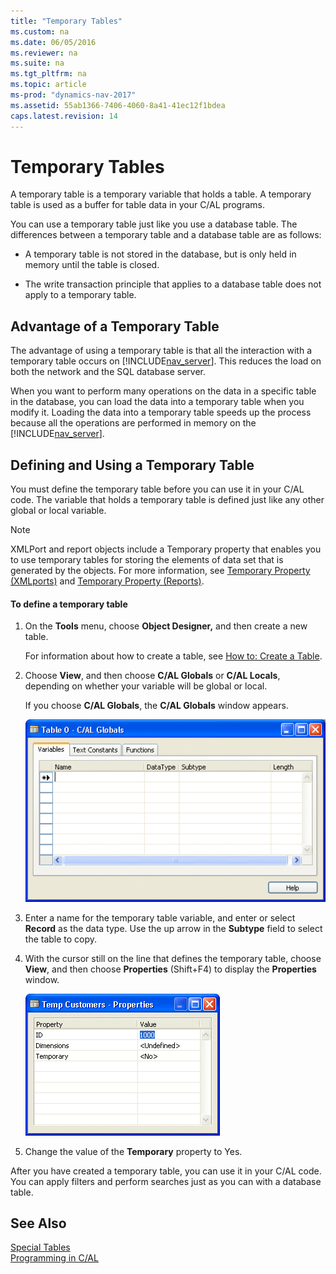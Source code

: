 ```yaml
---
title: "Temporary Tables"
ms.custom: na
ms.date: 06/05/2016
ms.reviewer: na
ms.suite: na
ms.tgt_pltfrm: na
ms.topic: article
ms-prod: "dynamics-nav-2017"
ms.assetid: 55ab1366-7406-4060-8a41-41ec12f1bdea
caps.latest.revision: 14
---
```

# Temporary Tables
A temporary table is a temporary variable that holds a table. A temporary table is used as a buffer for table data in your C/AL programs.  

 You can use a temporary table just like you use a database table. The differences between a temporary table and a database table are as follows:  

-   A temporary table is not stored in the database, but is only held in memory until the table is closed.  

-   The write transaction principle that applies to a database table does not apply to a temporary table.  

## Advantage of a Temporary Table  
 The advantage of using a temporary table is that all the interaction with a temporary table occurs on [!INCLUDE[nav_server](includes/nav_server_md.md)]. This reduces the load on both the network and the SQL database server.  

 When you want to perform many operations on the data in a specific table in the database, you can load the data into a temporary table when you modify it. Loading the data into a temporary table speeds up the process because all the operations are performed in memory on the [!INCLUDE[nav_server](includes/nav_server_md.md)].  

## Defining and Using a Temporary Table  
 You must define the temporary table before you can use it in your C/AL code. The variable that holds a temporary table is defined just like any other global or local variable.  

> [!NOTE]  
>  XMLPort and report objects include a Temporary property that enables you to use temporary tables for storing the elements of data set that is generated by the objects. For more information, see [Temporary Property \(XMLports\)](Temporary-Property--XMLports-.md) and [Temporary Property \(Reports\)](Temporary-Property--Reports-.md).  

#### To define a temporary table  

1.  On the **Tools** menu, choose **Object Designer,** and then create a new table.  

     For information about how to create a table, see [How to: Create a Table](How-to--Create-a-Table.md).  

2.  Choose **View**, and then choose **C/AL Globals** or **C/AL Locals**, depending on whether your variable will be global or local.  

     If you choose **C/AL Globals**, the **C/AL Globals** window appears.  

     ![C&#47;AL Globals window](media/NAV_ADG_8_Table_31.png "NAV\_ADG\_8\_Table\_31")  

3.  Enter a name for the temporary table variable, and enter or select **Record** as the data type. Use the up arrow in the **Subtype** field to select the table to copy.  

4.  With the cursor still on the line that defines the temporary table, choose **View**, and then choose **Properties** \(Shift+F4\) to display the **Properties** window.  

     ![Properties window](media/NAV_ADG_8_Table_32.png "NAV\_ADG\_8\_Table\_32")  

5.  Change the value of the **Temporary** property to Yes.  

 After you have created a temporary table, you can use it in your C/AL code. You can apply filters and perform searches just as you can with a database table.  

## See Also  
 [Special Tables](Special-Tables.md)   
 [Programming in C/AL](Programming-in-C-AL.md)

